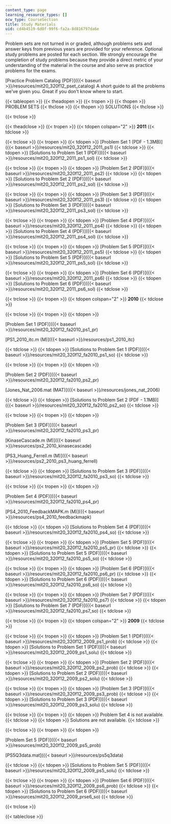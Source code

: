 ```yaml
---
content_type: page
learning_resource_types: []
ocw_type: CourseSection
title: Study Materials
uid: cd4b4519-6d0f-99f6-fa2a-8d816797da6e
---
```


Problem sets are not turned in or graded, although problems sets and answer keys from previous years are provided for your reference. Optional study problems are posted for each section. We strongly encourage the completion of study problems because they provide a direct metric of your understanding of the material in the course and also serve as practice problems for the exams.

[Practice Problem Catalog (PDF)]({{< baseurl >}}/resources/mit20_320f12_pset_catalog) A short guide to all the problems we've given you. Great if you don't know where to start.

{{< tableopen >}}
{{< theadopen >}}
{{< tropen >}}
{{< thopen >}}
PROBLEM SETS
{{< thclose >}}
{{< thopen >}}
SOLUTIONS
{{< thclose >}}

{{< trclose >}}

{{< theadclose >}}
{{< tropen >}}
{{< tdopen colspan="2" >}}
**2011** 
{{< tdclose >}}

{{< trclose >}}
{{< tropen >}}
{{< tdopen >}}
[Problem Set 1 (PDF - 1.3MB)]({{< baseurl >}}/resources/mit20_320f12_2011_ps1)
{{< tdclose >}}
{{< tdopen >}}
[Solutions to Problem Set 1 (PDF)]({{< baseurl >}}/resources/mit20_320f12_2011_ps1_sol)
{{< tdclose >}}

{{< trclose >}}
{{< tropen >}}
{{< tdopen >}}
[Problem Set 2 (PDF)]({{< baseurl >}}/resources/mit20_320f12_2011_ps2)
{{< tdclose >}}
{{< tdopen >}}
[Solutions to Problem Set 2 (PDF)]({{< baseurl >}}/resources/mit20_320f12_2011_ps2_sol)
{{< tdclose >}}

{{< trclose >}}
{{< tropen >}}
{{< tdopen >}}
[Problem Set 3 (PDF)]({{< baseurl >}}/resources/mit20_320f12_2011_ps3)
{{< tdclose >}}
{{< tdopen >}}
[Solutions to Problem Set 3 (PDF)]({{< baseurl >}}/resources/mit20_320f12_2011_ps3_sol)
{{< tdclose >}}

{{< trclose >}}
{{< tropen >}}
{{< tdopen >}}
[Problem Set 4 (PDF)]({{< baseurl >}}/resources/mit20_320f12_2011_ps4)
{{< tdclose >}}
{{< tdopen >}}
[Solutions to Problem Set 4 (PDF)]({{< baseurl >}}/resources/mit20_320f12_2011_ps4_sol)
{{< tdclose >}}

{{< trclose >}}
{{< tropen >}}
{{< tdopen >}}
[Problem Set 5 (PDF)]({{< baseurl >}}/resources/mit20_320f12_2011_ps5)
{{< tdclose >}}
{{< tdopen >}}
[Solutions to Problem Set 5 (PDF)]({{< baseurl >}}/resources/mit20_320f12_2011_ps5_sol)
{{< tdclose >}}

{{< trclose >}}
{{< tropen >}}
{{< tdopen >}}
[Problem Set 6 (PDF)]({{< baseurl >}}/resources/mit20_320f12_2011_ps6)
{{< tdclose >}}
{{< tdopen >}}
[Solutions to Problem Set 6 (PDF)]({{< baseurl >}}/resources/mit20_320f12_2011_ps6_sol)
{{< tdclose >}}

{{< trclose >}}
{{< tropen >}}
{{< tdopen colspan="2" >}}
**2010** 
{{< tdclose >}}

{{< trclose >}}
{{< tropen >}}
{{< tdopen >}}


[Problem Set 1 (PDF)]({{< baseurl >}}/resources/mit20_320f12_fa2010_ps1_pr)

[PS1\_2010\_itc.m (M)]({{< baseurl >}}/resources/ps1_2010_itc)


{{< tdclose >}}
{{< tdopen >}}
[Solutions to Problem Set 1 (PDF)]({{< baseurl >}}/resources/mit20_320f12_fa2010_ps1_so)
{{< tdclose >}}

{{< trclose >}}
{{< tropen >}}
{{< tdopen >}}


[Problem Set 2 (PDF)]({{< baseurl >}}/resources/mit20_320f12_fa2010_ps2_pr)

[Jones\_Nat\_2006.mat (MAT)]({{< baseurl >}}/resources/jones_nat_2006)


{{< tdclose >}}
{{< tdopen >}}
[Solutions to Problem Set 2 (PDF - 1.1MB)]({{< baseurl >}}/resources/mit20_320f12_fa2010_ps2_so)
{{< tdclose >}}

{{< trclose >}}
{{< tropen >}}
{{< tdopen >}}


[Problem Set 3 (PDF)]({{< baseurl >}}/resources/mit20_320f12_fa2010_ps3_pr)

[KinaseCascade.m (M)]({{< baseurl >}}/resources/ps2_2010_kinasecascade)

[PS3\_Huang\_Ferrell.m (M)]({{< baseurl >}}/resources/ps2_2010_ps3_huang_ferrell)


{{< tdclose >}}
{{< tdopen >}}
[Solutions to Problem Set 3 (PDF)]({{< baseurl >}}/resources/mit20_320f12_fa2010_ps3_so)
{{< tdclose >}}

{{< trclose >}}
{{< tropen >}}
{{< tdopen >}}


[Problem Set 4 (PDF)]({{< baseurl >}}/resources/mit20_320f12_fa2010_ps4_pr)

[PS4\_2010\_FeedbackMAPK.m (M)]({{< baseurl >}}/resources/ps4_2010_feedbackmapk)


{{< tdclose >}}
{{< tdopen >}}
[Solutions to Problem Set 4 (PDF)]({{< baseurl >}}/resources/mit20_320f12_fa2010_ps4_so)
{{< tdclose >}}

{{< trclose >}}
{{< tropen >}}
{{< tdopen >}}
[Problem Set 5 (PDF)]({{< baseurl >}}/resources/mit20_320f12_fa2010_ps5_pr)
{{< tdclose >}}
{{< tdopen >}}
[Solutions to Problem Set 5 (PDF)]({{< baseurl >}}/resources/mit20_320f12_fa2010_ps5_so)
{{< tdclose >}}

{{< trclose >}}
{{< tropen >}}
{{< tdopen >}}
[Problem Set 6 (PDF)]({{< baseurl >}}/resources/mit20_320f12_fa2010_ps6_pr)
{{< tdclose >}}
{{< tdopen >}}
[Solutions to Problem Set 6 (PDF)]({{< baseurl >}}/resources/mit20_320f12_fa2010_ps6_so)
{{< tdclose >}}

{{< trclose >}}
{{< tropen >}}
{{< tdopen >}}
[Problem Set 7 (PDF)]({{< baseurl >}}/resources/mit20_320f12_fa2010_ps7)
{{< tdclose >}}
{{< tdopen >}}
[Solutions to Problem Set 7 (PDF)]({{< baseurl >}}/resources/mit20_320f12_fa2010_ps7_so)
{{< tdclose >}}

{{< trclose >}}
{{< tropen >}}
{{< tdopen colspan="2" >}}
**2009**
{{< tdclose >}}

{{< trclose >}}
{{< tropen >}}
{{< tdopen >}}
[Problem Set 1 (PDF)]({{< baseurl >}}/resources/mit20_320f12_2009_ps1_prob)
{{< tdclose >}}
{{< tdopen >}}
[Solutions to Problem Set 1 (PDF)]({{< baseurl >}}/resources/mit20_320f12_2009_ps1_solu)
{{< tdclose >}}

{{< trclose >}}
{{< tropen >}}
{{< tdopen >}}
[Problem Set 2 (PDF)]({{< baseurl >}}/resources/mit20_320f12_2009_ps2_prob)
{{< tdclose >}}
{{< tdopen >}}
[Solutions to Problem Set 2 (PDF)]({{< baseurl >}}/resources/mit20_320f12_2009_ps2_solu)
{{< tdclose >}}

{{< trclose >}}
{{< tropen >}}
{{< tdopen >}}
[Problem Set 3 (PDF)]({{< baseurl >}}/resources/mit20_320f12_2009_ps3_prob)
{{< tdclose >}}
{{< tdopen >}}
[Solutions to Problem Set 3 (PDF)]({{< baseurl >}}/resources/mit20_320f12_2009_ps3_solu)
{{< tdclose >}}

{{< trclose >}}
{{< tropen >}}
{{< tdopen >}}
Problem Set 4 is not available.
{{< tdclose >}}
{{< tdopen >}}
Solutions are not available.
{{< tdclose >}}

{{< trclose >}}
{{< tropen >}}
{{< tdopen >}}


[Problem Set 5 (PDF)]({{< baseurl >}}/resources/mit20_320f12_2009_ps5_prob)

[PS5Q3data.mat]({{< baseurl >}}/resources/ps5q3data)


{{< tdclose >}}
{{< tdopen >}}
[Solutions to Problem Set 5 (PDF)]({{< baseurl >}}/resources/mit20_320f12_2009_ps5_solu)
{{< tdclose >}}

{{< trclose >}}
{{< tropen >}}
{{< tdopen >}}
[Problem Set 6 (PDF)]({{< baseurl >}}/resources/mit20_320f12_2009_ps6_prob)
{{< tdclose >}}
{{< tdopen >}}
[Solutions to Problem Set 6 (PDF)]({{< baseurl >}}/resources/mit20_320f12_2009_prse6_so)
{{< tdclose >}}

{{< trclose >}}

{{< tableclose >}}